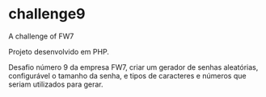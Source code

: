 # challenge9
A challenge of FW7

Projeto desenvolvido em PHP.

Desafio número 9 da empresa FW7, criar um gerador de senhas aleatórias, configurável o tamanho da senha, e tipos de caracteres e números que seriam utilizados para gerar.
